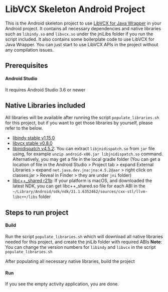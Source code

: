 # LibVCX Skeleton Android Project
This is the Android skeleton project to use [LibVCX for Java Wrapper](https://github.com/hyperledger/indy-sdk/tree/master/vcx/wrappers/java) in your Android project.
It contains all necessary dependencies and native libraries such as `libindy.so` and `libvcx.so` under the jniLibs folder if you run the script included. It also contains some boilerplate code to use LibVCX for Java Wrapper.
You can just start to use LibVCX APIs in the project without any compilation issues.

## Prerequisites
#### Android Studio
It requires Android Studio 3.6 or newer

## Native Libraries included
All libraries will be available after running the script `populate_libraries.sh` for this project, but if you want to get those libraries by yourself, please refer to the below.

- [libindy stable v1.15.0](https://repo.sovrin.org/android/libindy/stable/1.15.0/)
- [libvcx stable v0.8.0](https://repo.sovrin.org/android/libvcx/stable/0.8.0/)
- [libjnidispatch v4.5.2](https://github.com/java-native-access/jna/tree/4.5.2/lib/native): You can extract `libjnidispatch.so` from `jar` file using, for example `unzip android-x86.jar libjnidispatch.so` command. Alternatively, you may get a file in the local gradle folder (You can get a location of file in the Android Studio > Project tab > expand External Libraries > expand `net.java.dev.jna:jna:4.5.2@aar` > right click on classes.jar > Reveal in Finder > they are under `jni` folder)
- [libc++_shared r21b](https://developer.android.com/ndk/downloads): If your platform is macOS, and downloaded the latest NDK, you can get libc++_shared.so file for each ABI in the `~/Library/Android/sdk/ndk/21.1.6352462/sources/cxx-stl/llvm-libc++/libs` folder

## Steps to run project
#### Build  
Run the script `populate_libraries.sh` which will download all native libraries needed for this project, and create the jniLib folder with required ABIs
**Note**: You can change the version numbers for `libindy` and `libvcx` in the script `populate_libraries.sh`

After populating all necessary native libraries, build the project

#### Run
If you see the empty activity application, you are done. 